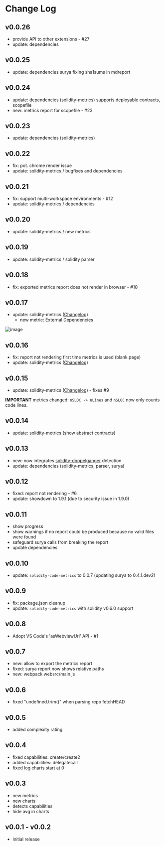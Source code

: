 # Change Log

## v0.0.26
- provide API to other extensions - #27
- update: dependencies

## v0.0.25
- update: dependencies surya fixing sha1sums in mdreport

## v0.0.24
- update: dependencies (solidity-metrics) supports deployable contracts, scopefile
- new: metrics report for scopefile - #23

## v0.0.23
- update: dependencies (solidity-metrics)

## v0.0.22
- fix: pot. chrome render issue
- update: solidity-metrics / bugfixes and dependencies

## v0.0.21
- fix: support multi-workspace environments - #12
- update: solidity-metrics / dependencies

## v0.0.20
- update: solidity-metrics / new metrics

## v0.0.19
- update: solidity-metrics / solidity parser

## v0.0.18
- fix: exported metrics report does not render in browser - #10

## v0.0.17
- update: solidity-metrics ([Changelog](https://github.com/ConsenSys/solidity-metrics/releases/tag/v0.0.16))
  - new metric: External Dependencies
  
![image](https://user-images.githubusercontent.com/2865694/103999393-1e008d00-519d-11eb-9ccd-77e1387781b1.png)

## v0.0.16
- fix: report not rendering first time metrics is used (blank page)
- update: solidity-metrics ([Changelog](https://github.com/ConsenSys/solidity-metrics/releases/tag/v0.0.15))

## v0.0.15
- update: solidity-metrics ([Changelog](https://github.com/ConsenSys/solidity-metrics/releases/tag/v0.0.14)) - fixes #9

**IMPORTANT** metrics changed: `nSLOC -> nLines` and `nSLOC` now only counts code lines.

## v0.0.14
- update: solidity-metrics (show abstract contracts)

## v0.0.13
- new: now integrates [solidity-doppelganger](https://github.com/tintinweb/solidity-doppelganger) detection
- update: dependencies (solidity-metrics, parser, surya)

## v0.0.12
- fixed: report not rendering - #6
- update: showdown to 1.9.1 (due to security issue in 1.9.0)

## v0.0.11
- show progress
- show warnings if no report could be produced because no valid files were found
- safeguard surya calls from breaking the report
- update dependencies

## v0.0.10
- update: `solidity-code-metrics` to 0.0.7 (updating surya to 0.4.1.dev2)

## v0.0.9
- fix: package.json cleanup
- update: `solidity-code-metrics` with solidity v0.6.0 support

## v0.0.8
- Adopt VS Code's 'asWebviewUri' API - #1

## v0.0.7
- new: allow to export the metrics report
- fixed: surya report now shows relative paths
- new: webpack websrc/main.js

## v0.0.6
- fixed "undefined.trim()" when parsing repo fetchHEAD

## v0.0.5  
- added complexity rating

## v0.0.4
- fixed capabilities: create/create2
- added capabilities: delegatecall
- fixed log charts start at 0

## v0.0.3
- new metrics
- new charts
- detects capabilities
- hide avg in charts

## v0.0.1 - v0.0.2
- Initial release
